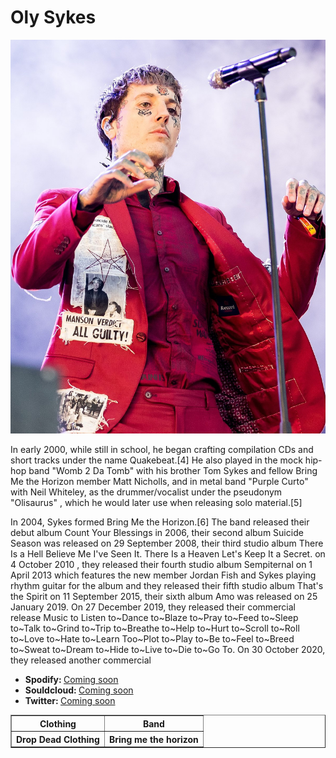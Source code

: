 <!DOCTYPE html>
<html lang="en">

<head>
  <meta charset="UTF-8">
  <title>Bio</title>
</head>

<body>

<h1>Oly Sykes</h1>

<img src="assets/oli_skyes.jpg" alt="Oly Sykes">

<p>In early 2000, while still in school, he began crafting compilation CDs
     and short tracks under the name Quakebeat.[4] He also played in the mock 
     hip-hop band "Womb 2 Da Tomb" with his brother Tom Sykes and fellow Bring 
     Me the Horizon member Matt Nicholls, and in metal band "Purple Curto" 
     with Neil Whiteley, as the drummer/vocalist under the pseudonym "Olisaurus"
     , which he would later use when releasing solo material.[5]
</p>

<p>In 2004, Sykes formed Bring Me the Horizon.[6] The band released their debut
    album Count Your Blessings in 2006, their second album Suicide Season was 
    released on 29 September 2008, their third studio album There Is a Hell Believe
    Me I've Seen It. There Is a Heaven Let's Keep It a Secret. on 4 October 2010
    , they released their fourth studio album Sempiternal on 1 April 2013 which
    features the new member Jordan Fish and Sykes playing rhythm guitar for the
    album and they released their fifth studio album That's the Spirit on 11
    September 2015, their sixth album Amo was released on 25 January 2019. On
    27 December 2019, they released their commercial release Music to Listen
    to~Dance to~Blaze to~Pray to~Feed to~Sleep to~Talk to~Grind to~Trip to~Breathe
    to~Help to~Hurt to~Scroll to~Roll to~Love to~Hate to~Learn Too~Plot to~Play
    to~Be to~Feel to~Breed to~Sweat to~Dream to~Hide to~Live to~Die to~Go To.
    On 30 October 2020, they released another commercial
</p>

<ul>
    <li><strong>Spodify: </strong><a href="#">Coming soon</a></li>
    <li><strong>Souldcloud: </strong><a href="#">Coming soon</a></li>
    <li><strong>Twitter: </strong><a href="#">Coming soon</a></li>

</ul>

<table border="1">
  <tr>  
    <th>Clothing</th>
    <th>Band</th>
  </tr>
  
  <tr>
    <th>Drop Dead Clothing</th>
    <th>Bring me the horizon</th>
  </tr>


</table>

</body>

</html>
